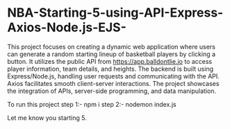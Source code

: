 # NBA-Starting-5-using-API-Express-Axios-Node.js-EJS-

This project focuses on creating a dynamic web application where users can generate a random starting lineup of basketball players by clicking a button. It utilizes the public API from https://app.balldontlie.io to access player information, team details, and heights. The backend is built using Express/Node.js, handling user requests and communicating with the API. Axios facilitates smooth client-server interactions. The project showcases the integration of APIs, server-side programming, and data manipulation.

To run this project
step 1:- npm i 
step 2:- nodemon index.js

Let me know you starting 5.

